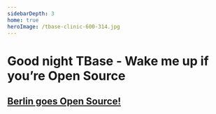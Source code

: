 ```yaml
---
sidebarDepth: 3
home: true                 
heroImage: /tbase-clinic-600-314.jpg
---
```


# Good night TBase - Wake me up if you’re Open Source

## [Berlin goes Open Source!](https://berlinopensource.de/)